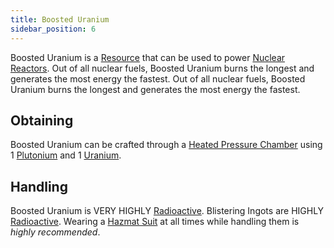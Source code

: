 ```yaml
---
title: Boosted Uranium
sidebar_position: 6
---
```


Boosted Uranium is a [Resource](/docs/Slimefun/Resources) that can be used to power [Nuclear Reactors](Electric-Machines#energy-generation). Out of all nuclear fuels, Boosted Uranium burns the longest and generates the most energy the fastest. Out of all nuclear fuels, Boosted Uranium burns the longest and generates the most energy the fastest.

## Obtaining

Boosted Uranium can be crafted through a [Heated Pressure Chamber](Heated-Pressure-Chamber) using 1 [Plutonium](Plutonium) and 1 [Uranium](Uranium).

## Handling

Boosted Uranium is VERY HIGHLY [Radioactive](Radiation). Blistering Ingots are HIGHLY [Radioactive](Radiation). Wearing a [Hazmat Suit](Armor#hazmat-suit) at all times while handling them is *highly recommended*.
